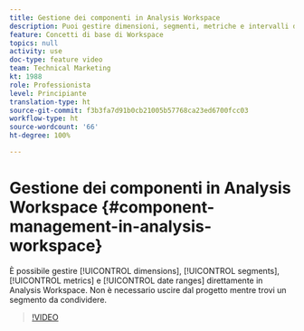 ```yaml
---
title: Gestione dei componenti in Analysis Workspace
description: Puoi gestire dimensioni, segmenti, metriche e intervalli di date direttamente in Analysis Workspace. Non è necessario uscire dal progetto mentre trovi un segmento da condividere.
feature: Concetti di base di Workspace
topics: null
activity: use
doc-type: feature video
team: Technical Marketing
kt: 1988
role: Professionista
level: Principiante
translation-type: ht
source-git-commit: f3b3fa7d91b0cb21005b57768ca23ed6700fcc03
workflow-type: ht
source-wordcount: '66'
ht-degree: 100%

---
```



# Gestione dei componenti in Analysis Workspace {#component-management-in-analysis-workspace}

È possibile gestire [!UICONTROL dimensions], [!UICONTROL segments], [!UICONTROL metrics] e [!UICONTROL date ranges] direttamente in Analysis Workspace. Non è necessario uscire dal progetto mentre trovi un segmento da condividere.

>[!VIDEO](https://video.tv.adobe.com/v/24095/?quality=12)
